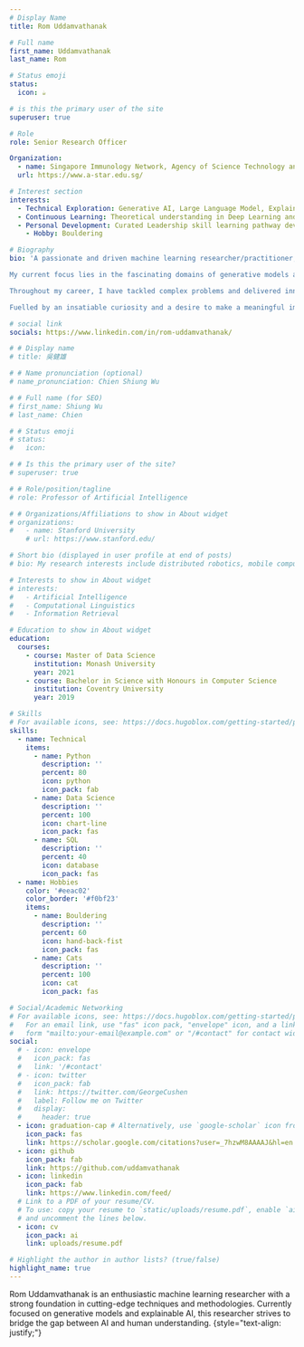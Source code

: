 ```yaml
---
# Display Name
title: Rom Uddamvathanak

# Full name
first_name: Uddamvathanak
last_name: Rom

# Status emoji
status:
  icon: ☕️

# is this the primary user of the site
superuser: true

# Role
role: Senior Research Officer

Organization:
  - name: Singapore Immunology Network, Agency of Science Technology and Research
  url: https://www.a-star.edu.sg/

# Interest section
interests:
  - Technical Exploration: Generative AI, Large Language Model, Explainable AI, Sparse Data Processing, Big Data, Computational Biology, Multi-modal, Computer Vision, Graph Neural Network, Image Processing, Natural language Processing
  - Continuous Learning: Theoretical understanding in Deep Learning and Machine Learning, Responsible AI, Machine Learning Engineer through Google Cloud Platform.
  - Personal Development: Curated Leadership skill learning pathway developed by A*STAR 
	- Hobby: Bouldering

# Biography
bio: 'A passionate and driven machine learning researcher/practitioner, deeply immersed in the captivating realm of artificial intelligence. With over three years of hands-on experience in deep learning and applied machine learning, I have cultivated a strong foundation in cutting-edge techniques and methodologies.

My current focus lies in the fascinating domains of generative models and explainable AI. I am captivated by the ability of generative models to produce realistic and meaningful content, pushing the boundaries of what is possible in the world of AI-generated art, text, and images. Additionally, I am committed to making AI systems more transparent and interpretable through my research on explainable AI, bridging the gap between AI and human understanding.

Throughout my career, I have tackled complex problems and delivered innovative solutions through diverse projects. I am proficient in utilizing various deep learning frameworks and tools, including TensorFlow and PyTorch, to design and develop robust machine learning models.

Fuelled by an insatiable curiosity and a desire to make a meaningful impact in the field, I continuously expand my knowledge and stay abreast of the latest advancements in machine learning. I thrive in collaborative environments, valuing open communication and teamwork to achieve exceptional results.'

# social link
socials: https://www.linkedin.com/in/rom-uddamvathanak/

# # Display name
# title: 吳健雄

# # Name pronunciation (optional)
# name_pronunciation: Chien Shiung Wu

# # Full name (for SEO)
# first_name: Shiung Wu
# last_name: Chien

# # Status emoji
# status:
#   icon: 

# # Is this the primary user of the site?
# superuser: true

# # Role/position/tagline
# role: Professor of Artificial Intelligence

# # Organizations/Affiliations to show in About widget
# organizations:
#   - name: Stanford University
    # url: https://www.stanford.edu/

# Short bio (displayed in user profile at end of posts)
# bio: My research interests include distributed robotics, mobile computing and programmable matter.

# Interests to show in About widget
# interests:
#   - Artificial Intelligence
#   - Computational Linguistics
#   - Information Retrieval

# Education to show in About widget
education:
  courses:
    - course: Master of Data Science
      institution: Monash University
      year: 2021
    - course: Bachelor in Science with Honours in Computer Science
      institution: Coventry University
      year: 2019

# Skills
# For available icons, see: https://docs.hugoblox.com/getting-started/page-builder/#icons
skills:
  - name: Technical
    items:
      - name: Python
        description: ''
        percent: 80
        icon: python
        icon_pack: fab
      - name: Data Science
        description: ''
        percent: 100
        icon: chart-line
        icon_pack: fas
      - name: SQL
        description: ''
        percent: 40
        icon: database
        icon_pack: fas
  - name: Hobbies
    color: '#eeac02'
    color_border: '#f0bf23'
    items:
      - name: Bouldering
        description: ''
        percent: 60
        icon: hand-back-fist
        icon_pack: fas
      - name: Cats
        description: ''
        percent: 100
        icon: cat
        icon_pack: fas

# Social/Academic Networking
# For available icons, see: https://docs.hugoblox.com/getting-started/page-builder/#icons
#   For an email link, use "fas" icon pack, "envelope" icon, and a link in the
#   form "mailto:your-email@example.com" or "/#contact" for contact widget.
social:
  # - icon: envelope
  #   icon_pack: fas
  #   link: '/#contact'
  # - icon: twitter
  #   icon_pack: fab
  #   link: https://twitter.com/GeorgeCushen
  #   label: Follow me on Twitter
  #   display:
  #     header: true
  - icon: graduation-cap # Alternatively, use `google-scholar` icon from `ai` icon pack
    icon_pack: fas
    link: https://scholar.google.com/citations?user=_7hzwM8AAAAJ&hl=en
  - icon: github
    icon_pack: fab
    link: https://github.com/uddamvathanak
  - icon: linkedin
    icon_pack: fab
    link: https://www.linkedin.com/feed/
  # Link to a PDF of your resume/CV.
  # To use: copy your resume to `static/uploads/resume.pdf`, enable `ai` icons in `params.yaml`,
  # and uncomment the lines below.
  - icon: cv
    icon_pack: ai
    link: uploads/resume.pdf

# Highlight the author in author lists? (true/false)
highlight_name: true
---
```


Rom Uddamvathanak is an enthusiastic machine learning researcher with a strong foundation in cutting-edge techniques and methodologies. Currently focused on generative models and explainable AI, this researcher strives to bridge the gap between AI and human understanding.
{style="text-align: justify;"}